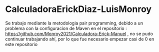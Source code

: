 # CalculadoraErickDiaz-LuisMonroy

Se trabajo mediante la metodologia pair programming, debido a un problema con la configuracion de Maven en el repositorio : https://github.com/Monroy2021/Calculadora-Erick-Manuel , no se pudo continuar trabajando ahí, por lo que fue necesario empezar casi de 0 en este repositorio
